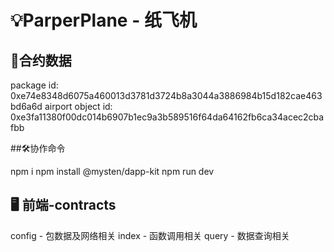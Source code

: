 # 💡ParperPlane - 纸飞机

## 🔦合约数据

package id: 0xe74e8348d6075a460013d3781d3724b8a3044a3886984b15d182cae463bd6a6d
airport object id:
0xe3fa11380f00dc014b6907b1ec9a3b589516f64da64162fb6ca34acec2cbafbb

##🛠️协作命令

npm i
npm install @mysten/dapp-kit
npm run dev

## 🖥️ 前端-contracts

 config - 包数据及网络相关
 index - 函数调用相关
 query - 数据查询相关
